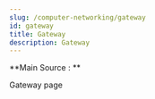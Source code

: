 ```yaml
---
slug: /computer-networking/gateway
id: gateway
title: Gateway
description: Gateway
---
```


**Main Source : **

Gateway page
